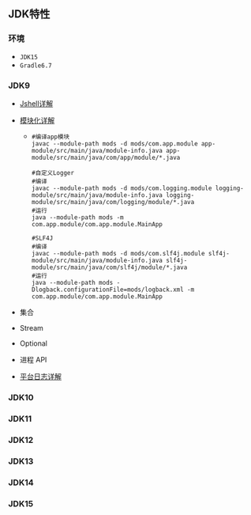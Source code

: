 ## JDK特性

### 环境
- `JDK15`
- `Gradle6.7`
### JDK9

- [Jshell详解](https://www.cnblogs.com/IcanFixIt/p/7199108.html)

- [模块化详解](https://www.baeldung.com/java-9-modularity)

  - ```shell
    #编译app模块
    javac --module-path mods -d mods/com.app.module app-module/src/main/java/module-info.java app-module/src/main/java/com/app/module/*.java
    
    #自定义Logger
    #编译
    javac --module-path mods -d mods/com.logging.module logging-module/src/main/java/module-info.java logging-module/src/main/java/com/logging/module/*.java
    #运行
    java --module-path mods -m com.app.module/com.app.module.MainApp
    
    #SLF4J
    #编译
    javac --module-path mods -d mods/com.slf4j.module slf4j-module/src/main/java/module-info.java slf4j-module/src/main/java/com/slf4j/module/*.java
    #运行
    java --module-path mods -Dlogback.configurationFile=mods/logback.xml -m com.app.module/com.app.module.MainApp
    ```

    

- 集合

- Stream

- Optional

- 进程 API

- [平台日志详解](https://www.baeldung.com/java-9-logging-api)

### JDK10

### JDK11

### JDK12

### JDK13

### JDK14

### JDK15
